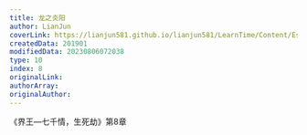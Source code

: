```yaml
---
title: 龙之炎阳
author: LianJun
coverLink: https://lianjun581.github.io/lianjun581/LearnTime/Content/Essay/8/cover.png
createdData: 201901
modifiedData: 20230806072038
type: 10
index: 8
originalLink:
authorArray:
originalAuthor:
---
```




《界王—七千情，生死劫》第8章